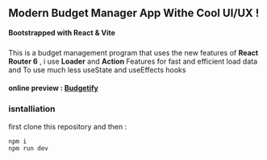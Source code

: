 
##  Modern Budget Manager App Withe Cool UI/UX !

__Bootstrapped with React & Vite__

###
This is a budget management program that uses the new features of __React Router 6__ , i use __Loader__ and __Action__ Features for fast and efficient load data and To use much less  useState and useEffects hooks

#### online preview : [Budgetify](https://budgetify-aminda.vercel.app/) 

### isntalliation 
first clone this repository and then :
```
npm i
npm run dev
```
